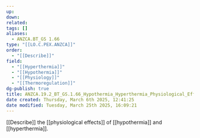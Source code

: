 ```yaml
---
up: 
down: 
related: 
tags: []
aliases:
  - ANZCA.BT_GS 1.66
type: "[[LO.C.PEX.ANZCA]]"
order:
  - "[[Describe]]"
field:
  - "[[Hyperthermia]]"
  - "[[Hypothermia]]"
  - "[[Physiology]]"
  - "[[Thermoregulation]]"
dg-publish: true
title: ANZCA.19.2_BT_GS.1.66_Hypothermia_Hyperthermia_Physiological_Effects
date created: Thursday, March 6th 2025, 12:41:25
date modified: Tuesday, March 25th 2025, 16:09:21
---
```


[[Describe]] the [[physiological effects]] of [[hypothermia]] and [[hyperthermia]].
